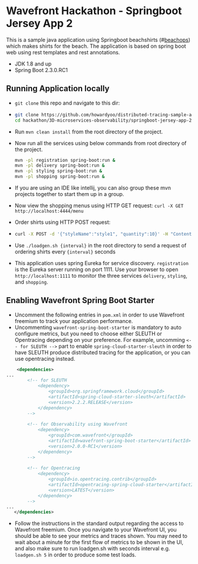 # Wavefront Hackathon - Springboot Jersey App 2

This is a sample java application using Springboot beachshirts (#[beachops](https://medium.com/@matthewzeier/thoughts-from-an-operations-wrangler-how-we-use-alerts-to-monitor-wavefront-71329c5e57a8)) 
which makes shirts for the beach. The application is based on spring boot web using rest templates and rest annotations.
- JDK 1.8 and up
- Spring Boot 2.3.0.RC1

## Running Application locally 

- `git clone` this repo and navigate to this dir:

- ```bash
  git clone https://github.com/howardyoo/distributed-tracing-sample-apps/hackathon.git
  cd hackathon/3D-microservices-observability/springboot-jersey-app-2
  ```
- Run `mvn clean install` from the root directory of the project.

- Now run all the services using below commands from root directory of the project.

  ```bash
  mvn -pl registration spring-boot:run &
  mvn -pl delivery spring-boot:run &
  mvn -pl styling spring-boot:run &
  mvn -pl shopping spring-boot:run &
  ```
- If you are using an IDE like intellij, you can also group these mvn projects together to start them up in a group.

- Now view the shopping menus using HTTP GET request: `curl -X GET http://localhost:4444/menu`

- Order shirts using HTTP POST request:

- ```bash
  curl -X POST -d '{"styleName":"style1", "quantity":10}' -H "Content-Type: application/json" http://localhost:4444/order
  ```

- Use `./loadgen.sh {interval}` in the root directory to send a request of ordering shirts every `{interval}` seconds

- This application uses spring Eureka for service discovery. `registration` is the Eureka server running on port 1111. 
  Use your browser to open `http://localhost:1111` to monitor the three services `delivery`, `styling`, and `shopping`.
  
## Enabling Wavefront Spring Boot Starter ##
- Uncomment the following entries in `pom.xml` in order to use Wavefront freemium to track your application performance.
- Uncommenting `wavefront-spring-boot-starter` is mandatory to auto configure metrics, but you need to choose either
  SLEUTH or Opentracing depending on your preference. For example, uncomming `<-- for SLEUTH -->` part to enable 
  `spring-cloud-starter-sleuth` in order to have SLEUTH produce distributed tracing for the application, or you can
  use opentracing instead.
```xml
	<dependencies>
...
        <!-- for SLEUTH
        	<dependency>
        		<groupId>org.springframework.cloud</groupId>
        		<artifactId>spring-cloud-starter-sleuth</artifactId>
        		<version>2.2.2.RELEASE</version>
        	</dependency>
        -->
        
        <!-- for Observability using Wavefront
        	<dependency>
        		<groupId>com.wavefront</groupId>
        		<artifactId>wavefront-spring-boot-starter</artifactId>
        		<version>2.0.0-RC1</version>
        	</dependency>
        -->
        
        <!-- for Opentracing
        	<dependency>
          		<groupId>io.opentracing.contrib</groupId>
          		<artifactId>opentracing-spring-cloud-starter</artifactId>
        		<version>LATEST</version>
        	</dependency>
        -->
...
   </dependencies>
```
- Follow the instructions in the standard output regarding the access to Wavefront freemium. Once you navigate to your Wavefront UI,
  you should be able to see your metrics and traces shown. You may need to wait about a minute for the first flow of metrics to be shown
  in the UI, and also make sure to run loadgen.sh with seconds interval e.g. `loadgen.sh 5` in order to produce some test loads.
